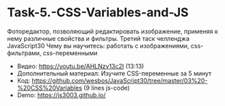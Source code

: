 # Task-5.-CSS-Variables-and-JS

Фоторедактор, позволяющий редактировать изображение, применяя к нему различные свойства и фильтры. Третий таск челленджа JavaScript30
Чему вы научитесь: работать с изображениями, css-фильтрами, css-переменными

* Видео: https://youtu.be/AHLNzv13c2I (13:13)
* Дополнительный материал: Изучите CSS-переменные за 5 минут
* Код: https://github.com/wesbos/JavaScript30/tree/master/03%20-%20CSS%20Variables (9 lines js-code)
* Demo: https://js3003.github.io/